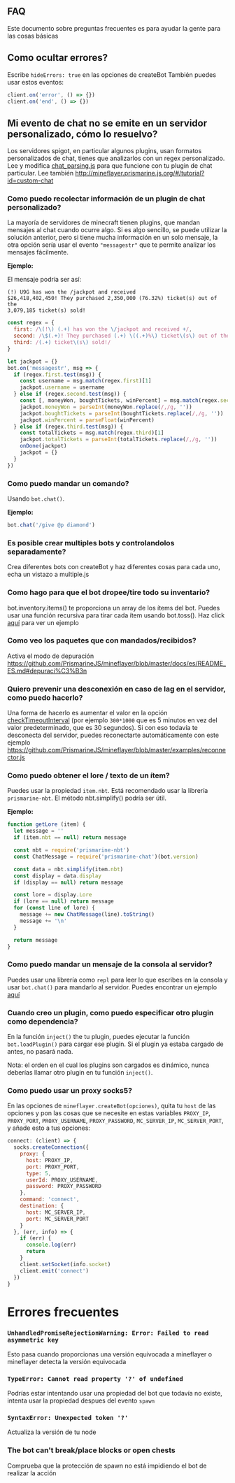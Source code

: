 ## FAQ

Este documento sobre preguntas frecuentes es para ayudar la gente para las cosas básicas

## Como ocultar errores?

Escribe `hideErrors: true` en las opciones de createBot
También puedes usar estos eventos:

```js
client.on('error', () => {})
client.on('end', () => {})
```

## Mi evento de chat no se emite en un servidor personalizado, cómo lo resuelvo?

Los servidores spigot, en particular algunos plugins, usan formatos personalizados de chat, tienes que analizarlos con un regex personalizado.
Lee y modifica [chat_parsing.js](https://github.com/PrismarineJS/mineflayer/blob/master/examples/chat_parsing.js) para que funcione con tu plugin de chat particular. Lee también http://mineflayer.prismarine.js.org/#/tutorial?id=custom-chat

### Como puedo recolectar información de un plugin de chat personalizado?

La mayoría de servidores de minecraft tienen plugins, que mandan mensajes al chat cuando ocurre algo. Si es algo sencillo, se puede utilizar la solución anterior, pero si tiene mucha información en un solo mensaje, la otra opción sería usar el evento `"messagestr"` que te permite analizar los mensajes fácilmente.

**Ejemplo:**

El mensaje podría ser así:
```
(!) U9G has won the /jackpot and received
$26,418,402,450! They purchased 2,350,000 (76.32%) ticket(s) out of the
3,079,185 ticket(s) sold!
```
```js
const regex = {
  first: /\(!\) (.+) has won the \/jackpot and received +/,
  second: /\$(.+)! They purchased (.+) \((.+)%\) ticket\(s\) out of the /,
  third: /(.+) ticket\(s\) sold!/
}

let jackpot = {}
bot.on('messagestr', msg => {
  if (regex.first.test(msg)) {
    const username = msg.match(regex.first)[1]
    jackpot.username = username
  } else if (regex.second.test(msg)) {
    const [, moneyWon, boughtTickets, winPercent] = msg.match(regex.second)
    jackpot.moneyWon = parseInt(moneyWon.replace(/,/g, ''))
    jackpot.boughtTickets = parseInt(boughtTickets.replace(/,/g, ''))
    jackpot.winPercent = parseFloat(winPercent)
  } else if (regex.third.test(msg)) {
    const totalTickets = msg.match(regex.third)[1]
    jackpot.totalTickets = parseInt(totalTickets.replace(/,/g, ''))
    onDone(jackpot)
    jackpot = {}
  }
})
```

### Como puedo mandar un comando?

Usando `bot.chat()`.

**Ejemplo:**
```js
bot.chat('/give @p diamond')
```

### Es posible crear multiples bots y controlandolos separadamente?

Crea diferentes bots con createBot y haz diferentes cosas para cada uno, echa un vistazo a multiple.js

### Como hago para que el bot dropee/tire todo su inventario?

bot.inventory.items() te proporciona un array de los ítems del bot. Puedes usar una función recursiva para tirar cada ítem usando bot.toss(). Haz click [aquí](https://gist.github.com/dada513/3d88f772be4224b40f9e5d1787bd63e9) para ver un ejemplo

### Como veo los paquetes que con mandados/recibidos?

Activa el modo de depuración https://github.com/PrismarineJS/mineflayer/blob/master/docs/es/README_ES.md#depuraci%C3%B3n

### Quiero prevenir una desconexión en caso de lag en el servidor, como puedo hacerlo?

Una forma de hacerlo es aumentar el valor en la opción [checkTimeoutInterval](https://github.com/PrismarineJS/node-minecraft-protocol/blob/master/docs/API.md#mccreateclientoptions) (por ejemplo `300*1000` que es 5 minutos en vez del valor predeterminado, que es 30 segundos). Si con eso todavía te desconecta del servidor, puedes reconectarte automáticamente con este ejemplo https://github.com/PrismarineJS/mineflayer/blob/master/examples/reconnector.js

### Como puedo obtener el lore / texto de un ítem?

Puedes usar la propiedad `item.nbt`. Está recomendado usar la librería `prismarine-nbt`. El método nbt.simplify() podría ser útil.

**Ejemplo:**
```js
function getLore (item) {
  let message = ''
  if (item.nbt == null) return message

  const nbt = require('prismarine-nbt')
  const ChatMessage = require('prismarine-chat')(bot.version)

  const data = nbt.simplify(item.nbt)
  const display = data.display
  if (display == null) return message

  const lore = display.Lore
  if (lore == null) return message
  for (const line of lore) {
    message += new ChatMessage(line).toString()
    message += '\n'
  }

  return message
}
```

### Como puedo mandar un mensaje de la consola al servidor?

Puedes usar una librería como `repl` para leer lo que escribes en la consola y usar `bot.chat()` para mandarlo al servidor. Puedes encontrar un ejemplo [aquí](https://github.com/PrismarineJS/mineflayer/blob/master/examples/repl.js)

### Cuando creo un plugin, como puedo especificar otro plugin como dependencia?

En la función `inject()` the tu plugin, puedes ejecutar la función `bot.loadPlugin()` para cargar ese plugin. Si el plugin ya estaba cargado de antes, no pasará nada.

Nota: el orden en el cual los plugins son cargados es dinámico, nunca deberías llamar otro plugin en tu función `inject()`.

### Como puedo usar un proxy socks5?

En las opciones de `mineflayer.createBot(opciones)`, quita tu `host` de las opciones y pon las cosas que se necesite en estas variables `PROXY_IP`, `PROXY_PORT`, `PROXY_USERNAME`, `PROXY_PASSWORD`, `MC_SERVER_IP`, `MC_SERVER_PORT`, y añade esto a tus opciones:
```js
connect: (client) => {
  socks.createConnection({
    proxy: {
      host: PROXY_IP,
      port: PROXY_PORT,
      type: 5,
      userId: PROXY_USERNAME,
      password: PROXY_PASSWORD
    },
    command: 'connect',
    destination: {
      host: MC_SERVER_IP,
      port: MC_SERVER_PORT
    }
  }, (err, info) => {
    if (err) {
      console.log(err)
      return
    }
    client.setSocket(info.socket)
    client.emit('connect')
  })
}
```

# Errores frecuentes

### `UnhandledPromiseRejectionWarning: Error: Failed to read asymmetric key`

Esto pasa cuando proporcionas una versión equivocada a mineflayer o mineflayer detecta la versión equivocada

### `TypeError: Cannot read property '?' of undefined`

Podrías estar intentando usar una propiedad del bot que todavía no existe, intenta usar la propiedad despues del evento `spawn`

### `SyntaxError: Unexpected token '?'`

Actualiza la versión de tu node

### The bot can't break/place blocks or open chests

Comprueba que la protección de spawn no está impidiendo el bot de realizar la acción
